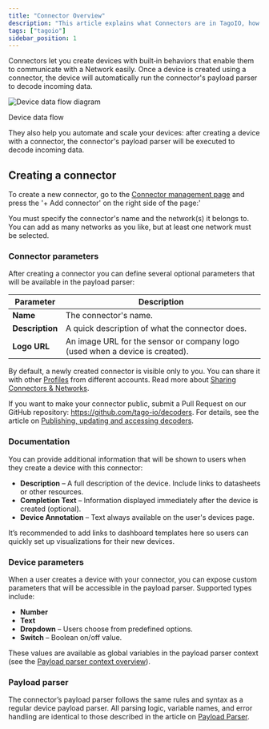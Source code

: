 ```yaml
---
title: "Connector Overview"
description: "This article explains what Connectors are in TagoIO, how they manage device communication and payload parsing, and how to create a new connector via the Connector management page."
tags: ["tagoio"]
sidebar_position: 1
---
```

Connectors let you create devices with built‑in behaviors that enable them to communicate with a Network easily. Once a device is created using a connector, the device will automatically run the connector's payload parser to decode incoming data.

![Device data flow diagram](/docs_imagem/tagoio/connector-overview-2.png)

Device data flow

They also help you automate and scale your devices: after creating a device with a connector, the connector's payload parser will be executed to decode incoming data.

## Creating a connector

To create a new connector, go to the [Connector management page](https://admin.tago.io/integrations/connector) and press the '+ Add connector' on the right side of the page:'

You must specify the connector's name and the network(s) it belongs to.  You can add as many networks as you like, but at least one network must be selected.

### Connector parameters

After creating a connector you can define several optional parameters that will be available in the payload parser:

| Parameter | Description |
|-----------|-------------|
| **Name** | The connector's name. |
| **Description** | A quick description of what the connector does. |
| **Logo URL** | An image URL for the sensor or company logo (used when a device is created). |

By default, a newly created connector is visible only to you. You can share it with other [Profiles](/docs/tagoio/profiles) from different accounts. Read more about [Sharing Connectors & Networks](/docs/tagoio/devices/payload-parser/connector/sharing-connectors-networks.md).

If you want to make your connector public, submit a Pull Request on our GitHub repository: https://github.com/tago-io/decoders. For details, see the article on [Publishing, updating and accessing decoders](/docs/tagoio/devices/payload-parser/connector/publishing-updating-and-accessing-decoders.md).

### Documentation

You can provide additional information that will be shown to users when they create a device with this connector:

- **Description** – A full description of the device. Include links to datasheets or other resources.
- **Completion Text** – Information displayed immediately after the device is created (optional).
- **Device Annotation** – Text always available on the user's devices page.

It’s recommended to add links to dashboard templates here so users can quickly set up visualizations for their new devices.

### Device parameters

When a user creates a device with your connector, you can expose custom parameters that will be accessible in the payload parser. Supported types include:

- **Number**
- **Text**
- **Dropdown** – Users choose from predefined options.
- **Switch** – Boolean on/off value.

These values are available as global variables in the payload parser context (see the [Payload parser context overview](/docs/tagoio/devices/payload-parser/context-global-variables.md)).

### Payload parser

The connector’s payload parser follows the same rules and syntax as a regular device payload parser. All parsing logic, variable names, and error handling are identical to those described in the article on [Payload Parser](/docs/tagoio/devices/payload-parser/.md).